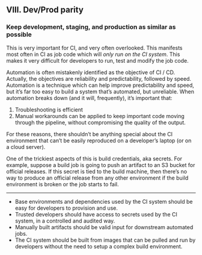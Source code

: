 ## VIII. Dev/Prod parity

### Keep development, staging, and production as similar as possible

This is very important for CI, and very often overlooked. 
This manifests most often in CI as job code which will *only run on the CI system*. 
This makes it very difficult for developers to run, test and modify the job code.

Automation is often mistakenly identified as the objective of CI / CD.
Actually, the objectives are reliability and predictability, followed by speed. 
Automation is a technique which can help improve predictability and speed, but it’s far too easy to build a system 
that’s automated, but unreliable. When automation breaks down (and it will, frequently), it’s important that:

1. Troubleshooting is efficient
2. Manual workarounds can be applied to keep important code moving through the pipeline, without compromising the quality of the output.

For these reasons, there shouldn’t be anything special about the CI environment that can’t be easily 
reproduced on a developer’s laptop (or on a cloud server). 

One of the trickiest aspects of this is build credentials, aka secrets. For example, suppose a build job is going 
to push an artifact to an S3 bucket for official releases. If this secret is tied to the build machine, then there’s 
no way to produce an official release from any other environment if the build environment is broken or the 
job starts to fail. 

---

<ul class="fa-ul">
    <li>
        <i class="fa-li fa fa-2x fa-check-square"></i>
        <span>Base environments and dependencies used by the CI system should be easy for developers to provision and use.</span>
    </li>
    <li>
        <i class="fa-li fa fa-2x fa-check-square"></i>
        <span>Trusted developers should have access to secrets used by the CI system, in a controlled and audited way.</span>
    </li>
    <li>
        <i class="fa-li fa fa-2x fa-check-square"></i>
        <span>Manually built artifacts should be valid input for downstream automated jobs.</span>
    </li>
    <li>
        <i class="fa-li fa fa-2x fa-check-square"></i>
        <span>The CI system should be built from images that can be pulled and run by developers without the need to setup a complex build environment.</span>
    </li>
</ul>
